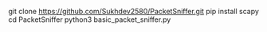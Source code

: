 git clone https://github.com/Sukhdev2580/PacketSniffer.git
pip install scapy
cd PacketSniffer
python3 basic_packet_sniffer.py <interface>
